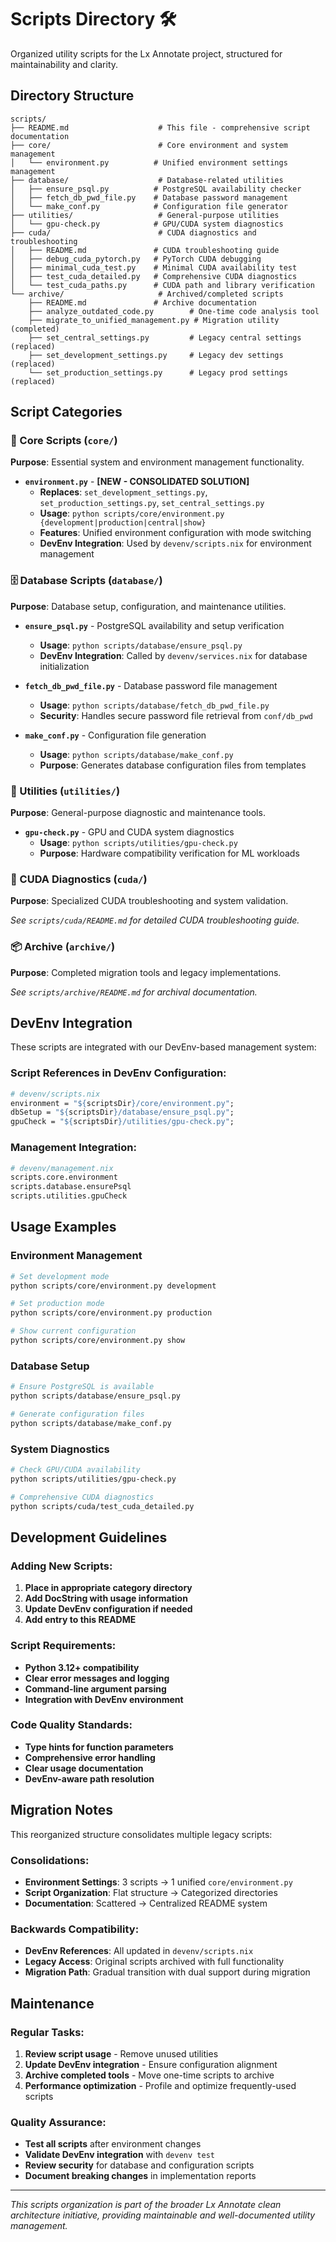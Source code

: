 # Scripts Directory 🛠️

Organized utility scripts for the Lx Annotate project, structured for maintainability and clarity.

## Directory Structure

```
scripts/
├── README.md                    # This file - comprehensive script documentation
├── core/                        # Core environment and system management
│   └── environment.py          # Unified environment settings management
├── database/                    # Database-related utilities
│   ├── ensure_psql.py          # PostgreSQL availability checker
│   ├── fetch_db_pwd_file.py    # Database password management
│   └── make_conf.py            # Configuration file generator
├── utilities/                   # General-purpose utilities
│   └── gpu-check.py            # GPU/CUDA system diagnostics
├── cuda/                        # CUDA diagnostics and troubleshooting
│   ├── README.md               # CUDA troubleshooting guide
│   ├── debug_cuda_pytorch.py   # PyTorch CUDA debugging
│   ├── minimal_cuda_test.py    # Minimal CUDA availability test
│   ├── test_cuda_detailed.py   # Comprehensive CUDA diagnostics
│   └── test_cuda_paths.py      # CUDA path and library verification
└── archive/                     # Archived/completed scripts
    ├── README.md               # Archive documentation
    ├── analyze_outdated_code.py        # One-time code analysis tool
    ├── migrate_to_unified_management.py # Migration utility (completed)
    ├── set_central_settings.py         # Legacy central settings (replaced)
    ├── set_development_settings.py     # Legacy dev settings (replaced)
    └── set_production_settings.py      # Legacy prod settings (replaced)
```

## Script Categories

### 🎯 Core Scripts (`core/`)
**Purpose**: Essential system and environment management functionality.

- **`environment.py`** - **[NEW - CONSOLIDATED SOLUTION]**
  - **Replaces**: `set_development_settings.py`, `set_production_settings.py`, `set_central_settings.py`
  - **Usage**: `python scripts/core/environment.py {development|production|central|show}`
  - **Features**: Unified environment configuration with mode switching
  - **DevEnv Integration**: Used by `devenv/scripts.nix` for environment management

### 🗄️ Database Scripts (`database/`)
**Purpose**: Database setup, configuration, and maintenance utilities.

- **`ensure_psql.py`** - PostgreSQL availability and setup verification
  - **Usage**: `python scripts/database/ensure_psql.py`
  - **DevEnv Integration**: Called by `devenv/services.nix` for database initialization

- **`fetch_db_pwd_file.py`** - Database password file management
  - **Usage**: `python scripts/database/fetch_db_pwd_file.py`
  - **Security**: Handles secure password file retrieval from `conf/db_pwd`

- **`make_conf.py`** - Configuration file generation
  - **Usage**: `python scripts/database/make_conf.py`
  - **Purpose**: Generates database configuration files from templates

### 🔧 Utilities (`utilities/`)
**Purpose**: General-purpose diagnostic and maintenance tools.

- **`gpu-check.py`** - GPU and CUDA system diagnostics
  - **Usage**: `python scripts/utilities/gpu-check.py`
  - **Purpose**: Hardware compatibility verification for ML workloads

### 🚀 CUDA Diagnostics (`cuda/`)
**Purpose**: Specialized CUDA troubleshooting and system validation.

*See `scripts/cuda/README.md` for detailed CUDA troubleshooting guide.*

### 📦 Archive (`archive/`)
**Purpose**: Completed migration tools and legacy implementations.

*See `scripts/archive/README.md` for archival documentation.*

## DevEnv Integration

These scripts are integrated with our DevEnv-based management system:

### Script References in DevEnv Configuration:
```nix
# devenv/scripts.nix
environment = "${scriptsDir}/core/environment.py";
dbSetup = "${scriptsDir}/database/ensure_psql.py";
gpuCheck = "${scriptsDir}/utilities/gpu-check.py";
```

### Management Integration:
```nix
# devenv/management.nix
scripts.core.environment
scripts.database.ensurePsql
scripts.utilities.gpuCheck
```

## Usage Examples

### Environment Management
```bash
# Set development mode
python scripts/core/environment.py development

# Set production mode  
python scripts/core/environment.py production

# Show current configuration
python scripts/core/environment.py show
```

### Database Setup
```bash
# Ensure PostgreSQL is available
python scripts/database/ensure_psql.py

# Generate configuration files
python scripts/database/make_conf.py
```

### System Diagnostics
```bash
# Check GPU/CUDA availability
python scripts/utilities/gpu-check.py

# Comprehensive CUDA diagnostics
python scripts/cuda/test_cuda_detailed.py
```

## Development Guidelines

### Adding New Scripts:
1. **Place in appropriate category directory**
2. **Add DocString with usage information**
3. **Update DevEnv configuration if needed**
4. **Add entry to this README**

### Script Requirements:
- **Python 3.12+ compatibility**
- **Clear error messages and logging**
- **Command-line argument parsing**
- **Integration with DevEnv environment**

### Code Quality Standards:
- **Type hints for function parameters**
- **Comprehensive error handling**
- **Clear usage documentation**
- **DevEnv-aware path resolution**

## Migration Notes

This reorganized structure consolidates multiple legacy scripts:

### Consolidations:
- **Environment Settings**: 3 scripts → 1 unified `core/environment.py`
- **Script Organization**: Flat structure → Categorized directories
- **Documentation**: Scattered → Centralized README system

### Backwards Compatibility:
- **DevEnv References**: All updated in `devenv/scripts.nix`
- **Legacy Access**: Original scripts archived with full functionality
- **Migration Path**: Gradual transition with dual support during migration

## Maintenance

### Regular Tasks:
1. **Review script usage** - Remove unused utilities
2. **Update DevEnv integration** - Ensure configuration alignment
3. **Archive completed tools** - Move one-time scripts to archive
4. **Performance optimization** - Profile and optimize frequently-used scripts

### Quality Assurance:
- **Test all scripts** after environment changes
- **Validate DevEnv integration** with `devenv test`
- **Review security** for database and configuration scripts
- **Document breaking changes** in implementation reports

---

*This scripts organization is part of the broader Lx Annotate clean architecture initiative, providing maintainable and well-documented utility management.*
